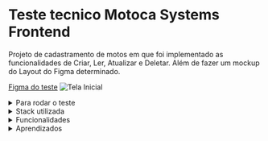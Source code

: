 # Teste tecnico Motoca Systems Frontend

Projeto de cadastramento de motos em que foi implementado as funcionalidades de Criar, Ler, Atualizar e Deletar. Além de fazer um mockup do Layout do Figma determinado.

<a href='https://www.figma.com/design/YqufsjX9hR7Qzk9mM359fH/Teste-Motoca-Systems?node-id=0-1&t=DBBBzr6yvVs4N256-0'>Figma do teste</a>
![Tela Inicial](https://github.com/DevPBDias/teste-motocaSystems-frontEnd/assets/98185872/6afb218c-c4b0-46cb-ab0f-bbbc9d931703)

<details><summary>Para rodar o teste</summary>

Faça um fork e instale as dependências do projeto

```bash
npm install
```
Rode o comando para subir a aplicação:

```bash
npm run dev
```

Rode o comando para subir o banco de dados com JSON Server:

```bash
npx json-server db.json --port 8000
```
</details>

<details><summary>Stack utilizada</summary>
<ul>
  <li>Framework: React Hooks e NextJS</li>
  <li>Linguagem: Javascript, Typescript</li>
  <li>Estilização: Tailwind Css</li>
  <li>Formulário: React-hook-form, Zod</li>
  <li>Banco de dados: Json Server</li>
</ul>
</details>

<details><summary>Funcionalidades</summary>
<ul>
   <li>Listar todas as motos</li>
    <li>Criar nova moto com formulário</li>
    <li>Navegar entre páginas via botões</li>
    <li>Deletar motos</li>
    <li>Alterar dados de motos com formulário</li>
    <li>Pesquisar motos por diferentes filtros</li>
</ul>
</details>

<details><summary>Aprendizados</summary>
 <ul>
  <li>Desenvolver funcionalidades de Criar, Ler, Atualizar e Deletar.</li>
  <li>Figma mockup</li>
  <li>Usar tecnologias modernas como NextJS</li>
  <li>Aprofundar conhecimento no uso do React-hook-form</li>
</ul>
</details>

